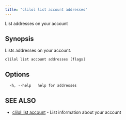 ```yaml
---
title: "clilol list account addresses"
---
```


List addresses on your account

## Synopsis

Lists addresses on your account.

```
clilol list account addresses [flags]
```

## Options

```
  -h, --help   help for addresses
```

## SEE ALSO

* [clilol list account](clilol_list_account.md)	 - List information about your account
